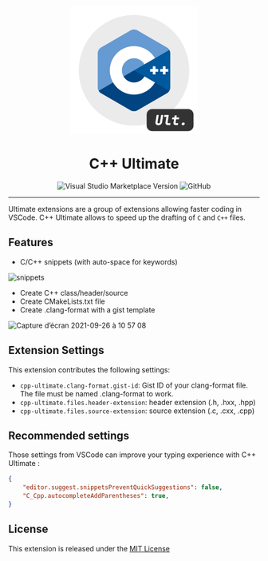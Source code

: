 <p align="center">
    <img width="256" height="256" src="https://github.com/quentinguidee/CPP-Ultimate/raw/master/icon-1024.png" />
</p>
<h1 align="center">C++ Ultimate</h1>

<p align="center">
<a src="https://marketplace.visualstudio.com/items?itemName=quentinguidee.cpp-ultimate&ssr=false#overview"><img alt="Visual Studio Marketplace Version" src="https://img.shields.io/visual-studio-marketplace/v/quentinguidee.cpp-ultimate?style=for-the-badge&color=red&logo=visual-studio-code"></a>
<img alt="GitHub" src="https://img.shields.io/github/license/quentinguidee/CPP-Ultimate?style=for-the-badge&color=red&logo=open-source-initiative&logoColor=white">
</p>

---

Ultimate extensions are a group of extensions allowing faster coding in VSCode. C++ Ultimate allows to speed up the drafting of `C` and `C++` files.

## Features

- C/C++ snippets (with auto-space for keywords)

<img width="360" alt="snippets" src="https://user-images.githubusercontent.com/12123721/134800950-00f84e72-7f11-4c2d-816e-536371a2b332.gif" />

- Create C++ class/header/source
- Create CMakeLists.txt file
- Create .clang-format with a gist template

<img width="360" alt="Capture d’écran 2021-09-26 à 10 57 08" src="https://user-images.githubusercontent.com/12123721/134801001-94cbeb93-543e-449a-9bfd-7712c7762e4b.png">

## Extension Settings

This extension contributes the following settings:

- `cpp-ultimate.clang-format.gist-id`: Gist ID of your clang-format file. The file must be named .clang-format to work.
- `cpp-ultimate.files.header-extension`: header extension (.h, .hxx, .hpp)
- `cpp-ultimate.files.source-extension`: source extension (.c, .cxx, .cpp)

## Recommended settings

Those settings from VSCode can improve your typing experience with C++ Ultimate :

```json
{
    "editor.suggest.snippetsPreventQuickSuggestions": false,
    "C_Cpp.autocompleteAddParentheses": true,
}
```

## License

This extension is released under the [MIT License](./LICENSE.md)
